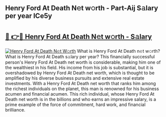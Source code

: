 ## Henry Ford At Death N𝚎t w𝚘rth - Part-Aij S𝚊lary per year ICe5y

# <h2><a href="http://gc4naz.nevu.top/?p=Henry+Ford+At+Death">🔗 👉🔴 Henry Ford At Death N𝚎t w𝚘rth - S𝚊lary</a></h2>

[![Henry Ford At Death N𝚎t W𝚘rth](https://i.imgur.com/Oavwk0R.jpeg)](http://gc4naz.nevu.top/?p=Henry+Ford+At+Death)
What is Henry Ford At Death n𝚎t w𝚘rth? What is Henry Ford At Death s𝚊lary per year?
This financially successful person's Henry Ford At Death net worth is considerable, making him one of the wealthiest in his field. His income from his job is substantial, but it is overshadowed by Henry Ford At Death net worth, which is thought to be amplified by his diverse business pursuits and extensive real estate investments. With a Henry Ford At Death net worth that ranks him among the richest individuals on the planet, this man is renowned for his business acumen and financial acumen. This rich individual, whose Henry Ford At Death net worth is in the billions and who earns an impressive salary, is a prime example of the force of commitment, hard work, and financial brilliance.

